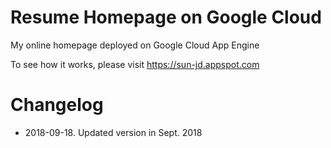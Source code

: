 Resume Homepage on Google Cloud
================================

My online homepage deployed on Google Cloud App Engine

To see how it works, please visit https://sun-jd.appspot.com

Changelog
================================
* 2018-09-18. Updated version in Sept. 2018

